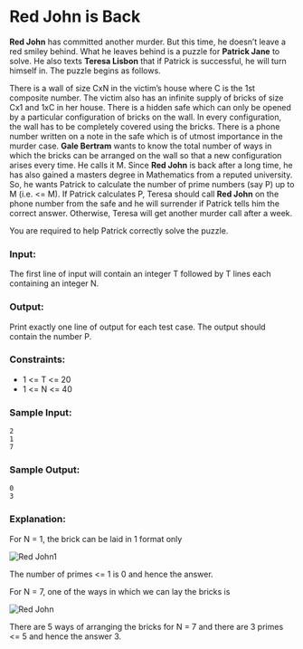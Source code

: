 Red John is Back
================

**Red John** has committed another murder. But this time, he doesn’t leave a red smiley behind. What he leaves behind is a puzzle for **Patrick Jane** to solve. He also texts **Teresa Lisbon** that if Patrick is successful, he will turn himself in. The puzzle begins as follows.

There is a wall of size CxN in the victim’s house where C is the 1st composite number. The victim also has an infinite supply of bricks of size Cx1 and 1xC in her house. There is a hidden safe which can only be opened by a particular configuration of bricks on the wall. In every configuration, the wall has to be completely covered using the bricks. There is a phone number written on a note in the safe which is of utmost importance in the murder case. **Gale Bertram** wants to know the total number of ways in which the bricks can be arranged on the wall so that a new configuration arises every time. He calls it M. Since **Red John** is back after a long time, he has also gained a masters degree in Mathematics from a reputed university. So, he wants Patrick to calculate the number of prime numbers (say P) up to M (i.e. <= M). If Patrick calculates P, Teresa should call **Red John** on the phone number from the safe and he will surrender if Patrick tells him the correct answer. Otherwise, Teresa will get another murder call after a week.

You are required to help Patrick correctly solve the puzzle.

### Input:

The first line of input will contain an integer T followed by T lines each containing an integer N.

### Output:

Print exactly one line of output for each test case. The output should contain the number P.

### Constraints:

* 1 <= T <= 20
* 1 <= N <= 40

### Sample Input:

    2
    1
    7

### Sample Output:
    
    0
    3

### Explanation:

For N = 1, the brick can be laid in 1 format only

![Red John1](https://hr-filepicker.s3.amazonaws.com/brick1.jpg)

The number of primes <= 1 is 0 and hence the answer.

For N = 7, one of the ways in which we can lay the bricks is

![Red John](https://hr-filepicker.s3.amazonaws.com/brick2.jpg)

There are 5 ways of arranging the bricks for N = 7 and there are 3 primes <= 5 and hence the answer 3.
